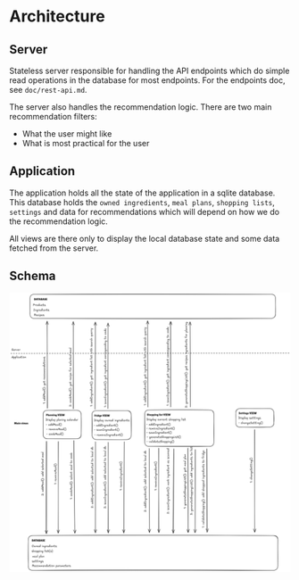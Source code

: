 # Architecture

## Server

Stateless server responsible for handling the API endpoints which do simple read
operations in the database for most endpoints.  For the endpoints doc, see `doc/rest-api.md`. 

The server also handles the recommendation logic. There are two main recommendation
filters:
- What the user might like
- What is most practical for the user

## Application

The application holds all the state of the application in a sqlite database. This
database holds the `owned ingredients`, `meal plans`, `shopping lists`, `settings`
and data for recommendations which will depend on how we do the recommendation logic.

All views are there only to display the local database state and some data fetched
from the server. 

## Schema

![Schema](schemas/architecture-schema.png)
